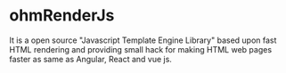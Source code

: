 # ohmRenderJs
It is a open source "Javascript Template Engine Library" based upon fast HTML rendering and providing small hack for making HTML web pages faster as same as Angular, React and vue js.  
